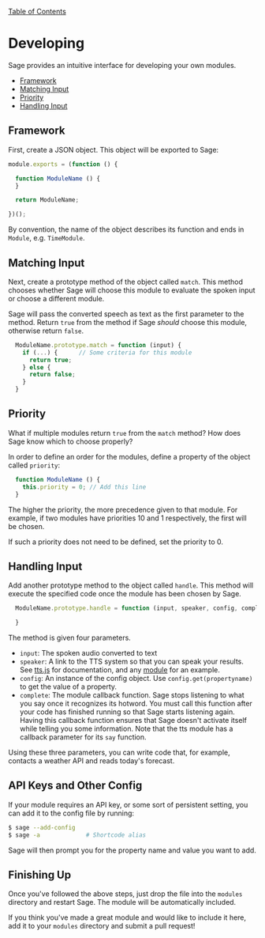 [Table of Contents](README.md)

# Developing

Sage provides an intuitive interface for developing your own modules.

* [Framework](#framework)
* [Matching Input](#matching-input)
* [Priority](#priority)
* [Handling Input](#handle-input)

## Framework

First, create a JSON object. This object will be exported to Sage:

```js
module.exports = (function () {

  function ModuleName () {
  }

  return ModuleName;

})();
```

By convention, the name of the object describes its function and ends in
`Module`, e.g. `TimeModule`.

## Matching Input

Next, create a prototype method of the object called `match`. This method
chooses whether Sage will choose this module to evaluate the spoken input or
choose a different module.

Sage will pass the converted speech as text as the first parameter to the
method. Return `true` from the method if Sage _should_ choose this module,
otherwise return `false`.

```js
  ModuleName.prototype.match = function (input) {
    if (...) {      // Some criteria for this module
      return true;
    } else {
      return false;
    }
  }
```

## Priority

What if multiple modules return `true` from the `match` method? How does Sage
know which to choose properly?

In order to define an order for the modules, define a property of the object
called `priority`:

```js
  function ModuleName () {
    this.priority = 0; // Add this line
  }
```

The higher the priority, the more precedence given to that module. For example,
if two modules have priorities 10 and 1 respectively, the first will be chosen.

If such a priority does not need to be defined, set the priority to 0.

## Handling Input

Add another prototype method to the object called `handle`. This method will
execute the specified code once the module has been chosen by Sage.

```js
  ModuleName.prototype.handle = function (input, speaker, config, complete) {

  }
```

The method is given four parameters.

* `input`:    The spoken audio converted to text
* `speaker`:  A link to the TTS system so that you can speak your results. See
              [tts.js](../tts.js) for documentation, and any
              [module](../modules/) for an example.
* `config`:   An instance of the config object. Use `config.get(propertyname)`
              to get the value of a property.
* `complete`: The module callback function. Sage stops listening to what you say
              once it recognizes its hotword. You must call this function after
              your code has finished running so that Sage starts listening
              again. Having this callback function ensures that Sage doesn't
              activate itself while telling you some information. Note that the
              tts module has a callback parameter for its `say` function.

Using these three parameters, you can write code that, for example, contacts a
weather API and reads today's forecast.

## API Keys and Other Config

If your module requires an API key, or some sort of persistent setting, you can
add it to the config file by running:

```bash
$ sage --add-config
$ sage -a             # Shortcode alias
```

Sage will then prompt you for the property name and value you want to add.

## Finishing Up

Once you've followed the above steps, just drop the file into the `modules`
directory and restart Sage. The module will be automatically included.

If you think you've made a great module and would like to include it here, add
it to your `modules` directory and submit a pull request!

